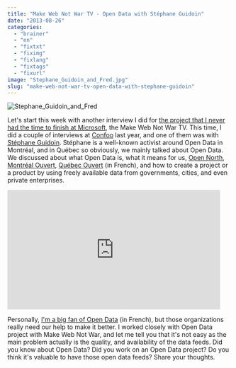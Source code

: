 ```yaml
---
title: "Make Web Not War TV - Open Data with Stéphane Guidoin"
date: "2013-08-26"
categories: 
  - "brainer"
  - "en"
  - "fixtxt"
  - "fiximg"
  - "fixlang"
  - "fixtags"
  - "fixurl"
image: "Stephane_Guidoin_and_Fred.jpg"
slug: "make-web-not-war-tv-open-data-with-stephane-guidoin"
---
```


![Stephane_Guidoin_and_Fred](images/Stephane_Guidoin_and_Fred.jpg)

Let's start this week with another interview I did for [the project that I never had the time to finish at Microsoft](https://fred.dev/make-web-not-war-tv-an-unfinished-project/ "Make Web Not War TV – An unfinished project"), the Make Web Not War TV. This time, I did a couple of interviews at [Confoo](https://confoo.ca/en) last year, and one of them was with [Stéphane Guidoin](https://twitter.com/Hoedic). Stéphane is a well-known activist around Open Data in Montréal, and in Québec so obviously, we mainly talked about Open Data. We discussed about what Open Data is, what it means for us, [Open North](https://opennorth.ca/), [Montréal Ouvert](https://montrealouvert.net/?lang=en), [Québec Ouvert](https://quebecouvert.org/) (in French), and how to create a project or a product by using freely available data from governments, cities, and even private enterprises.

<iframe width="480" height="270" src="https://www.youtube.com/embed/oa90FzBr0JE?feature=oembed" frameborder="0" allowfullscreen></iframe>

Personally, [I'm a big fan of Open Data](https://fred.dev/mamairie-ca-une-plateforme-de-participation-citoyenne/ "MaMairie.ca, une plateforme de participation citoyenne") (in French), but those organizations really need our help to make it better. I worked closely with Open Data project with Make Web Not War, and let me tell you that it's not easy as the main problem actually is the quality, and availability of the data feeds. Did you know about Open Data? Did you work on an Open Data project? Do you think it's valuable to have those open data feeds? Share your thoughts.
